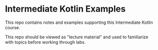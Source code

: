 # Intermediate Kotlin Examples

This repo contains notes and examples supporting this Intermediate Kotlin course.

This repo should be viewed as "lecture material" and used to familiarize with topics before working through labs.
